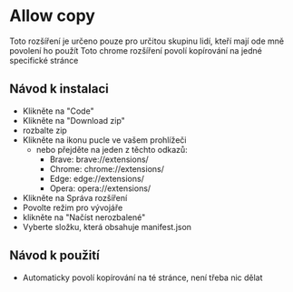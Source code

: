 # Allow copy 

Toto rozšíření je určeno pouze pro určitou skupinu lidí, kteří mají ode mně povolení ho použít
Toto chrome rozšíření povolí kopírování na jedné specifické stránce

## Návod k instalaci

- Klikněte na "Code"
- Klikněte na "Download zip"
- rozbalte zip
- Klikněte na ikonu pucle ve vašem prohlížeči 
  - nebo přejděte na jeden z těchto odkazů:
    - Brave: brave://extensions/
    - Chrome: chrome://extensions/
    - Edge: edge://extensions/
    - Opera: opera://extensions/
- Klikněte na Správa rozšíření
- Povolte režim pro vývojáře
- klikněte na "Načíst nerozbalené"
- Vyberte složku, která obsahuje manifest.json

## Návod k použití

- Automaticky povolí kopírování na té stránce, není třeba nic dělat
